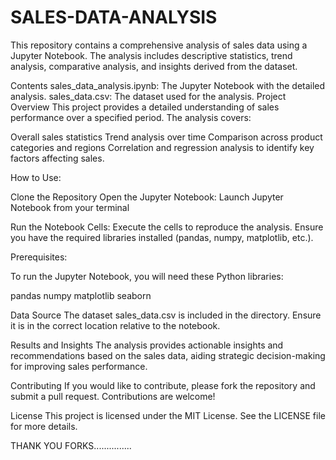 # SALES-DATA-ANALYSIS
This repository contains a comprehensive analysis of sales data using a Jupyter Notebook. The analysis includes descriptive statistics, trend analysis, comparative analysis, and insights derived from the dataset.

Contents
sales_data_analysis.ipynb: The Jupyter Notebook with the detailed analysis.
sales_data.csv: The dataset used for the analysis.
Project Overview
This project provides a detailed understanding of sales performance over a specified period. The analysis covers:

Overall sales statistics
Trend analysis over time
Comparison across product categories and regions
Correlation and regression analysis to identify key factors affecting sales.

How to Use:

Clone the Repository
Open the Jupyter Notebook:
Launch Jupyter Notebook from your terminal

Run the Notebook Cells:
Execute the cells to reproduce the analysis. Ensure you have the required libraries installed (pandas, numpy, matplotlib, etc.).

Prerequisites:

To run the Jupyter Notebook, you will need these Python libraries:

pandas
numpy
matplotlib
seaborn

Data Source
The dataset sales_data.csv is included in the directory. Ensure it is in the correct location relative to the notebook.

Results and Insights
The analysis provides actionable insights and recommendations based on the sales data, aiding strategic decision-making for improving sales performance.

Contributing
If you would like to contribute, please fork the repository and submit a pull request. Contributions are welcome!

License
This project is licensed under the MIT License. See the LICENSE file for more details.

THANK YOU FORKS...............


